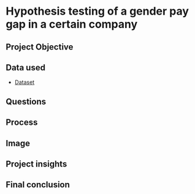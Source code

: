 # Hypothesis testing of a gender pay gap in a certain company
## Project Objective

## Data used
- <a href = "https://github.com/pagonzales/Data_Science_Project_Hypothesis_Testing_Gender_Pay_gap/blob/main/Data%20set.xlsx">Dataset</a>
## Questions

## Process

## Image

## Project insights

## Final conclusion
